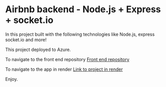 # Airbnb backend - Node.js + Express + socket.io

In this project built with the following technologies like Node.js, express socket.io and more!

This project deployed to Azure.

To navigate to the front end repository [Front end repository](https://github.com/oferGavrilov/AirBNB-clone)

To navigate to the app in render [Link to project in render](https://airpnp.azurewebsites.net/)

Enjoy.

